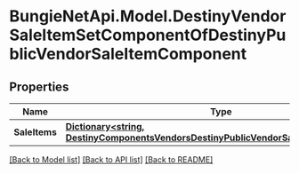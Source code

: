 # BungieNetApi.Model.DestinyVendorSaleItemSetComponentOfDestinyPublicVendorSaleItemComponent
## Properties

Name | Type | Description | Notes
------------ | ------------- | ------------- | -------------
**SaleItems** | [**Dictionary<string, DestinyComponentsVendorsDestinyPublicVendorSaleItemComponent>**](DestinyComponentsVendorsDestinyPublicVendorSaleItemComponent.md) |  | [optional] 

[[Back to Model list]](../README.md#documentation-for-models) [[Back to API list]](../README.md#documentation-for-api-endpoints) [[Back to README]](../README.md)

